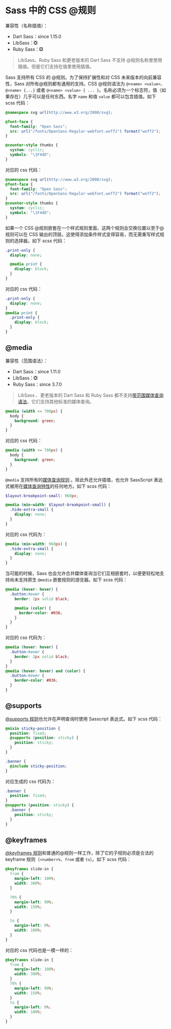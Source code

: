 # Sass 中的 CSS @规则

兼容性（名称插值）：

- Dart Sass：since 1.15.0
- LibSass：:negative_squared_cross_mark:
- Ruby Sass：:negative_squared_cross_mark:

> LibSass、Ruby Sass 和更老版本的 Dart Sass 不支持 @规则名称里使用插值。但是它们支持在值里使用插值。

Sass 支持所有 CSS 的 @规则。为了保持扩展性和对 CSS 未来版本的向前兼容性，Sass 对所有@规则都有通用的支持。CSS @规则语法为 `@<name> <value>`、`@<name> {...}` 或者 `@<name> <value> { ... }`。名称必须为一个标志符，值（如果存在）几乎可以是任何东西。名字 `name` 和值 `value` 都可以包含插值。如下 scss 代码：

```scss
@namespace svg url(http://www.w3.org/2000/svg);

@font-face {
  font-family: "Open Sans";
  src: url("/fonts/OpenSans-Regular-webfont.woff2") format("woff2");
}

@counter-style thumbs {
  system: cyclic;
  symbols: "\1F44D";
}
```

对应的 css 代码：

```css
@namespace svg url(http://www.w3.org/2000/svg);
@font-face {
  font-family: "Open Sans";
  src: url("/fonts/OpenSans-Regular-webfont.woff2") format("woff2");
}
@counter-style thumbs {
  system: cyclic;
  symbols: "\1F44D";
}
```

如果一个 CSS @规则嵌套在一个样式规则里面，这两个规则会交换位置以至于@规则可以在 CSS 输出的顶层。这使得添加条件样式变得容易，而无需重写样式规则的选择器。如下 scss 代码：

```scss
.print-only {
  display: none;

  @media print {
    display: block;
  }
}
```

对应的 css 代码：

```css
.print-only {
  display: none;
}
@media print {
  .print-only {
    display: block;
  }
}
```

## @media

兼容性（范围语法）：

- Dart Sass：since 1.11.0
- LibSass：:negative_squared_cross_mark:
- Ruby Sass：since 3.7.0

> LibSass 、更老版本的 Dart Sass 和 Ruby Sass 都不支持[带范围媒体查询语法](https://www.w3.org/TR/mediaqueries-4/#mq-range-context)。它们支持其他标准的媒体查询。

```scss
@media (width <= 700px) {
  body {
    background: green;
  }
}
```

对应的 css 代码：

```css
@media (width <= 700px) {
  body {
    background: green;
  }
}
```

`@media` 支持所有的[媒体查询规则](https://developer.mozilla.org/en-US/docs/Web/CSS/CSS_media_queries/Using_media_queries) 。除此外还允许插值，也允许 SassScript 表达式被用在[媒体查询特性](https://developer.mozilla.org/en-US/docs/Web/CSS/CSS_media_queries/Using_media_queries#targeting_media_features)的任何地方。如下 scss 代码：

```scss
$layout-breakpoint-small: 960px;

@media (min-width: $layout-breakpoint-small) {
  .hide-extra-small {
    display: none;
  }
}
```

对应的 css 代码为：

```css
@media (min-width: 960px) {
  .hide-extra-small {
    display: none;
  }
}
```

当可能的时候，Sass 也会允许合并媒体查询当它们互相嵌套时，以便更轻松地支持尚未支持原生 `@media` 嵌套规则的游览器。如下 scss 代码：

```scss
@media (hover: hover) {
  .button:hover {
    border: 2px solid black;

    @media (color) {
      border-color: #036;
    }
  }
}
```

对应的 css 代码为：

```css
@media (hover: hover) {
  .button:hover {
    border: 2px solid black;
  }
}
@media (hover: hover) and (color) {
  .button:hover {
    border-color: #036;
  }
}
```

## @supports

[@supports 规则](https://developer.mozilla.org/en-US/docs/Web/CSS/@supports)也允许在声明查询时使用 Sasscript 表达式。如下 scss 代码：

```scss
@mixin sticky-position {
  position: fixed;
  @supports (position: sticky) {
    position: sticky;
  }
}

.banner {
  @include sticky-position;
}
```

对应生成的 css 代码为：

```css
.banner {
  position: fixed;
}
@supports (position: sticky) {
  .banner {
    position: sticky;
  }
}
```

## @keyframes

[@keyframes 规则](https://developer.mozilla.org/en-US/docs/Web/CSS/@keyframes)和普通的@规则一样工作，除了它的子规则必须是合法的 keyframe 规则（`<number>%`、`from` 或者 `to`）。如下 scss 代码：

```scss
@keyframes slide-in {
  from {
    margin-left: 100%;
    width: 300%;
  }

  70% {
    margin-left: 90%;
    width: 150%;
  }

  to {
    margin-left: 0%;
    width: 100%;
  }
}
```

对应的 css 代码也是一模一样的：

```css
@keyframes slide-in {
  from {
    margin-left: 100%;
    width: 300%;
  }
  70% {
    margin-left: 90%;
    width: 150%;
  }
  to {
    margin-left: 0%;
    width: 100%;
  }
}
```
